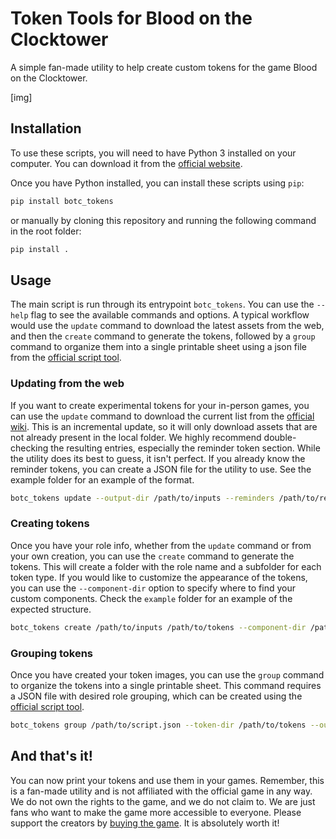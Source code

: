 # Token Tools for Blood on the Clocktower
A simple fan-made utility to help create custom tokens for the game Blood on the Clocktower.

[img]

## Installation
To use these scripts, you will need to have Python 3 installed on your computer. You can download it from the [official website](https://www.python.org/downloads/).

Once you have Python installed, you can install these scripts using `pip`:
```bash
pip install botc_tokens
```
or manually by cloning this repository and running the following command in the root folder:
```bash
pip install .
```

## Usage
The main script is run through its entrypoint `botc_tokens`. You can use the `--help` flag to see the available 
commands and options.
A typical workflow would use the `update` command to download the latest assets from the web, and then the `create` 
command to generate the tokens, followed by a `group` command to organize them into a single printable sheet using a 
json file from the [official script tool](https://script.bloodontheclocktower.com/).

### Updating from the web
If you want to create experimental tokens for your in-person games, you can use the `update` command to download the
current list from the [official wiki](https://wiki.bloodontheclocktower.com/). This is an incremental update, so it 
will only download assets that are not already present in the local folder. We highly recommend double-checking the
resulting entries, especially the reminder token section. While the utility does its best to guess, it isn't perfect.
If you already know the reminder tokens, you can create a JSON file for the utility to use. See the example folder for
an example of the format.
```bash
botc_tokens update --output-dir /path/to/inputs --reminders /path/to/reminders.json
```

### Creating tokens
Once you have your role info, whether from the `update` command or from your own creation, you can use the `create`
command to generate the tokens. This will create a folder with the role name and a subfolder for each token type. If you
would like to customize the appearance of the tokens, you can use the `--component-dir` option to specify where to
find your custom components. Check the `example` folder for an example of the expected structure.
```bash
botc_tokens create /path/to/inputs /path/to/tokens --component-dir /path/to/components
```

### Grouping tokens
Once you have created your token images, you can use the `group` command to organize the tokens into a single 
printable sheet. This command requires a JSON file with desired role grouping, which can be created using the
[official script tool](https://script.bloodontheclocktower.com/).
```bash
botc_tokens group /path/to/script.json --token-dir /path/to/tokens --output-dir /path/to/printables
```

## And that's it!
You can now print your tokens and use them in your games. Remember, this is a fan-made utility and is not
affiliated with the official game in any way. We do not own the rights to the game, and we do not claim to. We are just
fans who want to make the game more accessible to everyone. Please support the creators by 
[buying the game](https://bloodontheclocktower.com/buy). It is absolutely worth it!